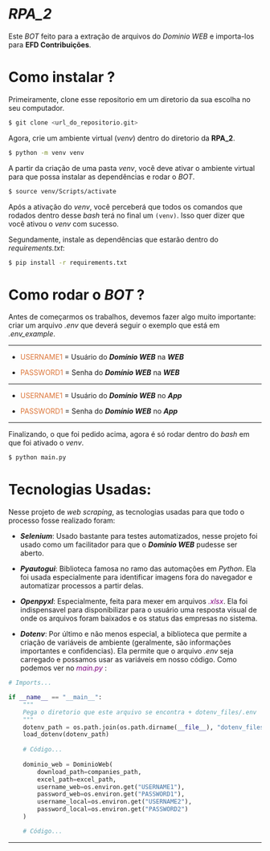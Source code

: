 # *RPA_2*

Este *BOT* feito para a extração de arquivos do *Dominio WEB* e importa-los para **EFD Contribuições**.

# Como instalar ?

Primeiramente, clone esse repositorio em um diretorio da sua escolha no seu computador.

```bash
$ git clone <url_do_repositorio.git>
```

Agora, crie um ambiente virtual (*venv*) dentro do diretorio da **RPA_2**.

```bash
$ python -m venv venv
```

A partir da criação de uma pasta *venv*, você deve ativar o ambiente virtual para que possa instalar as dependências e rodar o *BOT*.

```bash
$ source venv/Scripts/activate
```

Após a ativação do *venv*, você perceberá que todos os comandos que rodados dentro desse *bash* terá no final um ```(venv)```. Isso quer dizer que você ativou o *venv* com sucesso.

Segundamente, instale as dependências que estarão dentro do *requirements.txt*:

```bash
$ pip install -r requirements.txt
```

# Como rodar o *BOT* ?

Antes de começarmos os trabalhos, devemos fazer algo muito importante: criar um arquivo *.env* que deverá seguir o exemplo que está em *.env_example*.

---

- <span style="color:#dd7538">USERNAME1</span> = Usuário do ***Domínio WEB*** na ***WEB***

- <span style="color:#dd7538">PASSWORD1</span> = Senha do ***Domínio WEB*** na ***WEB***

---

- <span style="color:#dd7538">USERNAME1</span> = Usuário do ***Domínio WEB*** no ***App***

- <span style="color:#dd7538">PASSWORD1</span> = Senha do ***Domínio WEB*** no ***App***

---

Finalizando, o que foi pedido acima, agora é só rodar dentro do *bash* em que foi ativado o *venv*.

```bash
$ python main.py
```

# Tecnologias Usadas:

Nesse projeto de *web scraping*, as tecnologias usadas para que todo o processo fosse realizado foram:

- ***Selenium***: Usado bastante para testes automatizados, nesse projeto foi usado como um facilitador para que o ***Domínio WEB*** pudesse ser aberto.

- ***Pyautogui***: Biblioteca famosa no ramo das automações em *Python*. Ela foi usada especialmente para identificar imagens fora do navegador e automatizar processos a partir delas.

- ***Openpyxl***: Especialmente, feita para mexer em arquivos <span style="color:#800080">*.xlsx*</span>. Ela foi indispensavel para disponibilizar para o usuário uma resposta visual de onde os arquivos foram baixados e os status das empresas no sistema.

- ***Dotenv***: Por último e não menos especial, a biblioteca que permite a criação de variáveis de ambiente (geralmente, são informações importantes e confidencias). Ela permite que o arquivo *.env* seja carregado e possamos usar as variáveis em nosso código. Como podemos ver no <span style="color:#800080">*main.py*</span> :
```python
# Imports...

if __name__ == "__main__":
    """
    Pega o diretorio que este arquivo se encontra + dotenv_files/.env
    """
    dotenv_path = os.path.join(os.path.dirname(__file__), "dotenv_files/.env") 
    load_dotenv(dotenv_path)
    
    # Código...
    
    dominio_web = DominioWeb(
        download_path=companies_path,
        excel_path=excel_path,
        username_web=os.environ.get("USERNAME1"),
        password_web=os.environ.get("PASSWORD1"),
        username_local=os.environ.get("USERNAME2"),
        password_local=os.environ.get("PASSWORD2")
    )

    # Código...
```

---
